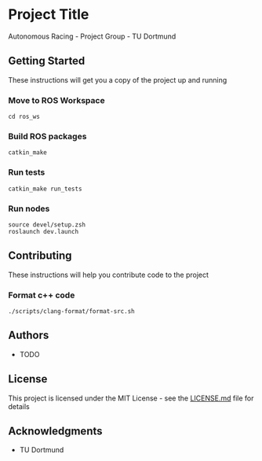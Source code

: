 # Project Title

Autonomous Racing - Project Group - TU Dortmund

## Getting Started

These instructions will get you a copy of the project up and running

### Move to ROS Workspace

```
cd ros_ws
```

### Build ROS packages

```
catkin_make
```

### Run tests

```
catkin_make run_tests
```

### Run nodes

```
source devel/setup.zsh
roslaunch dev.launch
```

## Contributing

These instructions will help you contribute code to the project

### Format c++ code

```
./scripts/clang-format/format-src.sh
```

## Authors

* TODO

## License

This project is licensed under the MIT License - see the [LICENSE.md](LICENSE.md) file for details

## Acknowledgments

* TU Dortmund


